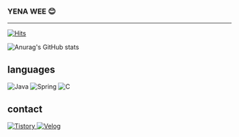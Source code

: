 ### YENA WEE :blush:

<hr>

[![Hits](https://hits.seeyoufarm.com/api/count/incr/badge.svg?url=https%3A%2F%2Fgithub.com%2Fyenawee&count_bg=%233EEDC9&title_bg=%232613D9&icon=&icon_color=%23E7E7E7&title=hits&edge_flat=false)](https://hits.seeyoufarm.com)

![Anurag's GitHub stats](https://github-readme-stats.vercel.app/api?username=yenawee&show_icons=true&include_all_commits=true&count_private=true)



## languages

<img alt="Java" src ="https://img.shields.io/badge/java-EE4C2C?&style=for-the-badge&logo=Java&logoColor=white"/> <img alt="Spring" src ="https://img.shields.io/badge/spring-42B02A?&style=for-the-badge&logo=spring&logoColor=white"/> <img alt="C" src ="https://img.shields.io/badge/C-A8B9CC.svg?&style=for-the-badge&logo=C&logoColor=white"/>



## contact
<a href="https://1yearlog.tistory.com">
  <img alt="Tistory" src="https://img.shields.io/badge/Tistory-000000.svg?style=for-the-badge&logo=Tistory&logoColor=white"/> 
</a>

<a href="https://velog.io/@yenawee/">
  <img alt="Velog" src="https://img.shields.io/badge/Velog-20C997.svg?style=for-the-badge&logo=Velog&logoColor=white"/> 
</a>
